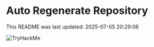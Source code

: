 # Auto Regenerate Repository

This README was last updated: 2025-07-05 20:29:06

 ![TryHackMe](https://tryhackme.com/badge/533634)